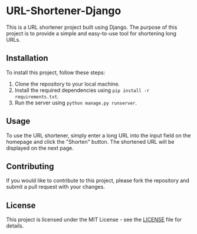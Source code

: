 # URL-Shortener-Django
This is a URL shortener project built using Django. The purpose of this project is to provide a simple and easy-to-use tool for shortening long URLs. 

## Installation

To install this project, follow these steps:

1. Clone the repository to your local machine.
2. Install the required dependencies using `pip install -r requirements.txt`.
3. Run the server using `python manage.py runserver`.

## Usage

To use the URL shortener, simply enter a long URL into the input field on the homepage and click the "Shorten" button. The shortened URL will be displayed on the next page.

## Contributing

If you would like to contribute to this project, please fork the repository and submit a pull request with your changes.

## License

This project is licensed under the MIT License - see the [LICENSE](LICENSE) file for details.
